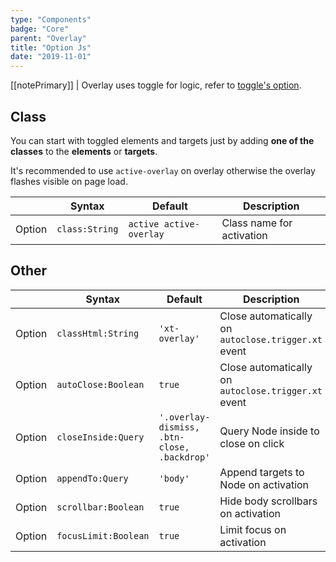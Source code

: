 ```yaml
---
type: "Components"
badge: "Core"
parent: "Overlay"
title: "Option Js"
date: "2019-11-01"
---
```


[[notePrimary]]
| Overlay uses toggle for logic, refer to [toggle's option](/components/toggle/option-js).

## Class

You can start with toggled elements and targets just by adding **one of the classes** to the **elements** or **targets**.

It's recommended to use `active-overlay` on overlay otherwise the overlay flashes visible on page load.

<div class="table-scroll">

|                         | Syntax                                    | Default                       | Description                   |
| ----------------------- | ----------------------------------------- | ----------------------------- | ----------------------------- |
| Option                  | `class:String`                          | `active active-overlay`        | Class name for activation            |

</div>

## Other

<div class="table-scroll">

|                         | Syntax                                    | Default                       | Description                   |
| ----------------------- | ----------------------------------------- | ----------------------------- | ----------------------------- |
| Option                  | `classHtml:String`                          | `'xt-overlay'`        | Close automatically on `autoclose.trigger.xt` event            |
| Option                  | `autoClose:Boolean`                          | `true`        | Close automatically on `autoclose.trigger.xt` event            |
| Option                  | `closeInside:Query`                          | `'.overlay-dismiss, .btn-close, .backdrop'`        | Query Node inside to close on click            |
| Option                  | `appendTo:Query`                          | `'body'`        | Append targets to Node on activation            |
| Option                  | `scrollbar:Boolean`                          | `true`        | Hide body scrollbars on activation            |
| Option                  | `focusLimit:Boolean`                          | `true`        | Limit focus on activation            |

</div>
